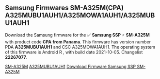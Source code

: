 <h2>Samsung Firmwares SM-A325M(CPA) A325MUBU1AUH1/A325MOWA1AUH1/A325MUBU1AUH1</h2>
Download the Samsung firmware for the ✅ <strong>Samsung SSP </strong> ⭐ <strong>SM-A325M</strong> with product code <strong>CPA</strong> <strong> from Panama</strong>. This firmware has version number PDA <strong>A325MUBU1AUH1</strong> and CSC A325MOWA1AUH1. The operating system of this firmware is Android R , with build date 2021-10-05. Changelist <strong>22267077</strong>.


[SM-A325M](https://samfirm.shop/samsung/model/SM-A325M)
[A325MUBU1AUH1](https://samfirm.shop/samsung/pda/A325MUBU1AUH1)
[Download Firmware Samsung SSP SM-A325M](https://samfirm.shop/samsung/firmware/462673)
